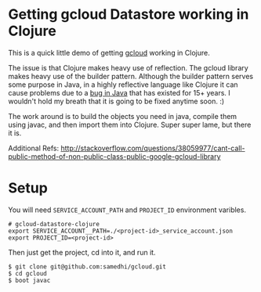 # Getting gcloud Datastore working in Clojure

This is a quick little demo of getting [gcloud](http://googlecloudplatform.github.io/gcloud-java/0.2.6/index.html) working in Clojure. 

The issue is that Clojure makes heavy use of reflection. The gcloud library makes heavy use of the builder pattern. Although the builder pattern serves some purpose in Java, in a highly reflective language like Clojure it can cause problems due to a [bug in Java](http://bugs.java.com/bugdatabase/view_bug.do?bug_id=4283544) that has existed for 15+ years. I wouldn't hold my breath that it is going to be fixed anytime soon. :)

The work around is to build the objects you need in java, compile them using javac, and then import them into Clojure. Super super lame, but there it is.

Additional Refs:
http://stackoverflow.com/questions/38059977/cant-call-public-method-of-non-public-class-public-google-gcloud-library

# Setup

You will need `SERVICE_ACCOUNT_PATH` and `PROJECT_ID` environment varibles.
```
# gcloud-datastore-clojure
export SERVICE_ACCOUNT__PATH=./<project-id>_service_account.json
export PROJECT_ID=<project-id>
```

Then just get the project, cd into it, and run it.
```
$ git clone git@github.com:samedhi/gcloud.git
$ cd gcloud
$ boot javac
```
